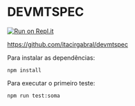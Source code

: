 # DEVMTSPEC
[![Run on Repl.it](https://repl.it/badge/github/itacirgabral/devmtspec)](https://repl.it/github/itacirgabral/devmtspec) 

https://github.com/itacirgabral/devmtspec

Para instalar as dependências:
```
npm install
```

Para executar o primeiro teste:
```
npm run test:soma
```